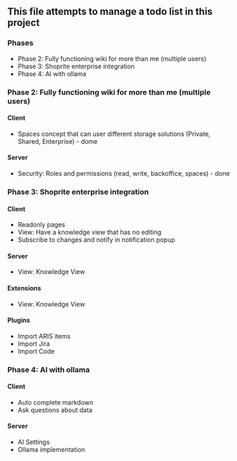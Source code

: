 ## This file attempts to manage a todo list in this project

### Phases
- Phase 2: Fully functioning wiki for more than me (multiple users)
- Phase 3: Shoprite enterprise integration
- Phase 4: AI with ollama

### Phase 2: Fully functioning wiki for more than me (multiple users)
#### Client
- Spaces concept that can user different storage solutions (Private, Shared, Enterprise) - dome

#### Server
- Security: Roles and permissions (read, write, backoffice, spaces) - done

### Phase 3: Shoprite enterprise integration
#### Client
- Readonly pages
- View: Have a knowledge view that has no editing
- Subscribe to changes and notify in notification popup

#### Server
- View: Knowledge View

#### Extensions
- View: Knowledge View

#### Plugins
- Import ARIS items
- Import Jira
- Import Code 

### Phase 4: AI with ollama
#### Client
- Auto complete markdown
- Ask questions about data

#### Server
- AI Settings
- Ollama implementation

